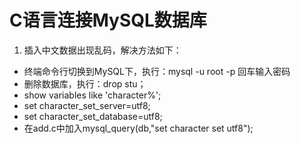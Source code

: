 # C语言连接MySQL数据库
1. 插入中文数据出现乱码，解决方法如下：
  * 终端命令行切换到MySQL下，执行：mysql -u root -p 回车输入密码
  * 删除数据库，执行：drop stu；
  * show variables like 'character%';
  * set character_set_server=utf8;
  * set character_set_database=utf8;
  * 在add.c中加入mysql_query(db,"set character set utf8");
